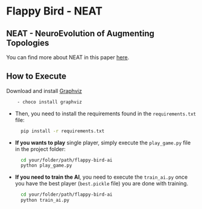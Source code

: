 # Flappy Bird - NEAT
## NEAT - NeuroEvolution of Augmenting Topologies

You can find more about NEAT in this paper [here](https://nn.cs.utexas.edu/downloads/papers/stanley.cec02.pdf).

## How to Execute

Download and install [Graphviz](https://graphviz.org/download/)

```bash
    - choco install graphviz
```
- Then, you need to install the requirements found in the `requirements.txt` file:

  ```bash
    pip install -r requirements.txt

- **If you wants to play** single player, simply execute the `play_game.py` file in the project folder:

  ```bash
    cd your/folder/path/flappy-bird-ai
    python play_game.py

- **If you need to train the AI**, you need to execute the `train_ai.py` once you have the best player (`best.pickle` file) you are done with training.

  ```bash
    cd your/folder/path/flappy-bird-ai
    python train_ai.py